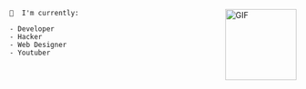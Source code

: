 </p>


<img align="right" alt="GIF" height="125px" src="https://telegra.ph/file/48c9d6d88d72e25f1484c.jpg" />



```
📃  I'm currently:

- Developer
- Hacker
- Web Designer
- Youtuber
```  




</br>
